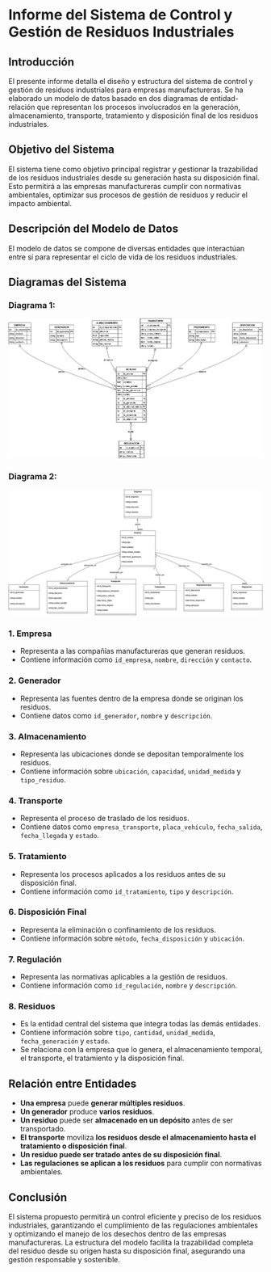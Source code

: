 
# Informe del Sistema de Control y Gestión de Residuos Industriales

## Introducción
El presente informe detalla el diseño y estructura del sistema de control y gestión de residuos industriales para empresas manufactureras. Se ha elaborado un modelo de datos basado en dos diagramas de entidad-relación que representan los procesos involucrados en la generación, almacenamiento, transporte, tratamiento y disposición final de los residuos industriales.

## Objetivo del Sistema
El sistema tiene como objetivo principal registrar y gestionar la trazabilidad de los residuos industriales desde su generación hasta su disposición final. Esto permitirá a las empresas manufactureras cumplir con normativas ambientales, optimizar sus procesos de gestión de residuos y reducir el impacto ambiental.

## Descripción del Modelo de Datos
El modelo de datos se compone de diversas entidades que interactúan entre sí para representar el ciclo de vida de los residuos industriales.
## Diagramas del Sistema


### Diagrama 1:
![Diagrama de Clases](img/WhatsApp%20Image%202025-02-15%20at%201.29.06%20PM.jpeg)

### Diagrama 2: 
![Diagrama Entidad-Relación](img/WhatsApp%20Image%202025-02-15%20at%201.29.05%20PM.jpeg)

### 1. **Empresa**
- Representa a las compañías manufactureras que generan residuos.
- Contiene información como `id_empresa`, `nombre`, `dirección` y `contacto`.

### 2. **Generador**
- Representa las fuentes dentro de la empresa donde se originan los residuos.
- Contiene datos como `id_generador`, `nombre` y `descripción`.

### 3. **Almacenamiento**
- Representa las ubicaciones donde se depositan temporalmente los residuos.
- Contiene información sobre `ubicación`, `capacidad`, `unidad_medida` y `tipo_residuo`.

### 4. **Transporte**
- Representa el proceso de traslado de los residuos.
- Contiene datos como `empresa_transporte`, `placa_vehículo`, `fecha_salida`, `fecha_llegada` y `estado`.

### 5. **Tratamiento**
- Representa los procesos aplicados a los residuos antes de su disposición final.
- Contiene información como `id_tratamiento`, `tipo` y `descripción`.

### 6. **Disposición Final**
- Representa la eliminación o confinamiento de los residuos.
- Contiene información sobre `método`, `fecha_disposición` y `ubicación`.

### 7. **Regulación**
- Representa las normativas aplicables a la gestión de residuos.
- Contiene información como `id_regulación`, `nombre` y `descripción`.

### 8. **Residuos**
- Es la entidad central del sistema que integra todas las demás entidades.
- Contiene información sobre `tipo`, `cantidad`, `unidad_medida`, `fecha_generación` y `estado`.
- Se relaciona con la empresa que lo genera, el almacenamiento temporal, el transporte, el tratamiento y la disposición final.

## Relación entre Entidades
- **Una empresa** puede **generar múltiples residuos**.
- **Un generador** produce **varios residuos**.
- **Un residuo** puede ser **almacenado en un depósito** antes de ser transportado.
- **El transporte** moviliza **los residuos desde el almacenamiento hasta el tratamiento o disposición final**.
- **Un residuo puede ser tratado antes de su disposición final**.
- **Las regulaciones se aplican a los residuos** para cumplir con normativas ambientales.

## Conclusión
El sistema propuesto permitirá un control eficiente y preciso de los residuos industriales, garantizando el cumplimiento de las regulaciones ambientales y optimizando el manejo de los desechos dentro de las empresas manufactureras. La estructura del modelo facilita la trazabilidad completa del residuo desde su origen hasta su disposición final, asegurando una gestión responsable y sostenible.



